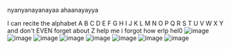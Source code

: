 nyanyanayanayaa ahaanayayya

I can recite the alphabet A B C D E F G H I J K L M N O P Q R S T U V W X Y and don't EVEN forget about Z
help me
i forgot how erlp
hel0
![image](https://github.com/user-attachments/assets/52a31e3b-abca-4e62-9536-6f3a6a8f3673)
![image](https://github.com/user-attachments/assets/9471e5bd-3bc5-4320-bbb3-891d7072cdec)
![image](https://github.com/user-attachments/assets/5abbed07-c8f2-4d03-a005-9abe20318d58)
![image](https://github.com/user-attachments/assets/f635a43d-85d6-46b2-ada6-2b4e9bb44aeb)
![image](https://github.com/user-attachments/assets/c2909dd0-7b5c-4b1a-a037-67b758c0e91f)
![image](https://github.com/user-attachments/assets/08af404d-75d2-427b-a67d-1b7941587a5f)
![image](https://github.com/user-attachments/assets/823b61e4-a77b-4b66-b7ec-f5654a7056f6)
![image](https://github.com/user-attachments/assets/958fbe72-467d-4926-b530-c6456efd2123)
